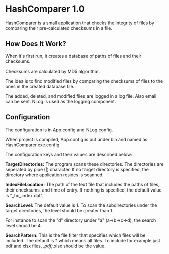 ﻿# HashComparer 1.0

HashComparer is a small application that checks the integrity of files by comparing their pre-calculated checksums in a file.

## How Does It Work?

When it's first run, it creates a database of paths of files and their checksums.

Checksums are calculated by MD5 algorithm.

The idea is to find modified files by comparing the checksums of files to the ones in the created database file. 

The added, deleted, and modified files are logged in a log file. Also email can be sent. NLog is used as the logging component.

## Configuration

The configuration is in App.config and NLog.config.

When project is compiled, App.config is put under bin and named as HashComparer.exe.config.

The configuration keys and their values are described below:

**TargetDirectories:** The program scans these directories. The directories are seperated by pipe (|) character. If no target directory is specified, the directory where application resides is scanned.

**IndexFileLocation:** The path of the text file that includes the paths of files, their checksums, and time of entry.  If nothing is specified, the default value is "_hc_index.dat".

**SearchLevel:** The default value is 1. To scan the subdirectories under the target directories, the level should be greater than 1.

For instance to scan the "d" directory under "a" (a->b->c->d), the search level should be 4.

**SearchPattern:** This is the file filter that specifies which files will be included. The default is * which means all files. To include for example just pdf and xlsx files, *.pdf;*.xlsx should be the value.
